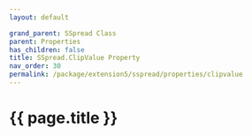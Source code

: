```yaml
---
layout: default

grand_parent: SSpread Class
parent: Properties
has_children: false
title: SSpread.ClipValue Property
nav_order: 30
permalink: /package/extension5/sspread/properties/clipvalue
---
```

# {{ page.title }}

